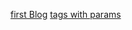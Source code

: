 [first Blog](https://tylerzaeske.github.io/MarkT/blogs/firstBlog)
[tags with params](https://tylerzaeske.github.io/MarkT/blogs/tags_with_params)
